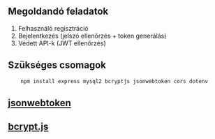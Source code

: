## Megoldandó feladatok
1. Felhasználó regisztráció
2. Bejelentkezés (jelszó ellenőrzés + token generálás)
3. Védett API-k (JWT ellenőrzés)

## Szükséges csomagok
```bash
    npm install express mysql2 bcryptjs jsonwebtoken cors dotenv
```
## [jsonwebtoken](https://www.npmjs.com/package/jsonwebtoken)

## [bcrypt.js](https://www.npmjs.com/package/bcryptjs)